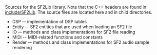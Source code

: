 Sources for the SF2Lib library. Note that the C++ headers are found in
[include/SF2Lib](include/SF2Lib). The source files are located here and in child directories.

* DSP -- implementation of DSP tables
* Entity -- SF2 entities that are used when loading an SF2 file
* IO -- methods and class implementations for SF2 file reading
* MIDI -- MIDI-related functions and constants
* Render -- methods and class implementations for SF2 audio sample rendering
